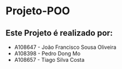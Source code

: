 # Projeto-POO

## Este Projeto é realizado por:
- A108647 - João Francisco Sousa Oliveira
- A108398 - Pedro Dong Mo
- A108657 - Tiago Silva Costa
